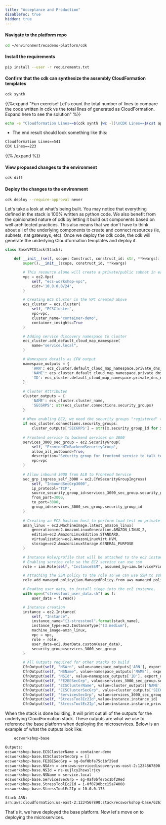 ```yaml
---
title: "Acceptance and Production"
disableToc: true
hidden: true
---
```


#### Navigate to the platform repo

```bash
cd ~/environment/ecsdemo-platform/cdk
```

#### Install the requirements

```bash 
pip install --user -r requirements.txt
```
#### Confirm that the cdk can synthesize the assembly CloudFormation templates

```bash
cdk synth
```

{{%expand "Fun exercise! Let's count the total number of lines to compare the code written in cdk vs the total lines of generated as CloudFormation. Expand here to see the solution" %}}

```bash
echo -e "Cloudformation Lines==$(cdk synth |wc -l)\nCDK Lines==$(cat app.py|wc -l)"
```

- The end result should look something like this:

```bash
Cloudformation Lines==541
CDK Lines==223
```

{{% /expand %}}

#### View proposed changes to the environment

```bash
cdk diff
```

#### Deploy the changes to the environment

```bash
cdk deploy --require-approval never
```

Let's take a look at what's being built. You may notice that everything defined in the stack is 100% written as python code. We also benefit from the opinionated nature of cdk by letting it build out components based on well architected practices. This also means that we don't have to think about all of the underlying components to create and connect resources (ie, subnets, nat gateways, etc). Once we deploy the cdk code, the cdk will generate the underlying Cloudformation templates and deploy it.

```python
class BaseVPCStack(Stack):

    def __init__(self, scope: Construct, construct_id: str, **kwargs):
        super().__init__(scope, construct_id, **kwargs)

        # This resource alone will create a private/public subnet in each AZ as well as nat/internet gateway(s)
        vpc = ec2.Vpc(
            self, "ecs-workshop-vpc",
            cidr='10.0.0.0/24',
        )

        # Creating ECS Cluster in the VPC created above
        ecs_cluster = ecs.Cluster(
            self, "ECSCluster",
            vpc=vpc,
            cluster_name="container-demo",
            container_insights=True
        )

        # Adding service discovery namespace to cluster
        ecs_cluster.add_default_cloud_map_namespace(
            name="service.local",
        )

        # Namespace details as CFN output
        namespace_outputs = {
            'ARN': ecs_cluster.default_cloud_map_namespace.private_dns_namespace_arn,
            'NAME': ecs_cluster.default_cloud_map_namespace.private_dns_namespace_name,
            'ID': ecs_cluster.default_cloud_map_namespace.private_dns_namespace_id,
        }
        
        # Cluster Attributes
        cluster_outputs = {
            'NAME': ecs_cluster.cluster_name,
            'SECGRPS': str(ecs_cluster.connections.security_groups)
        }
        
        # When enabling EC2, we need the security groups "registered" to the cluster for imports in other service stacks
        if ecs_cluster.connections.security_groups:
            cluster_outputs['SECGRPS'] = str([x.security_group_id for x in ecs_cluster.connections.security_groups][0])
        
        # Frontend service to backend services on 3000
        services_3000_sec_group = ec2.SecurityGroup(
            self, "FrontendToBackendSecurityGroup",
            allow_all_outbound=True,
            description="Security group for frontend service to talk to backend services",
            vpc=vpc
        )
        
        # Allow inbound 3000 from ALB to Frontend Service
        sec_grp_ingress_self_3000 = ec2.CfnSecurityGroupIngress(
            self, "InboundSecGrp3000",
            ip_protocol='TCP',
            source_security_group_id=services_3000_sec_group.security_group_id,
            from_port=3000,
            to_port=3000,
            group_id=services_3000_sec_group.security_group_id
        )
        
        # Creating an EC2 bastion host to perform load test on private backend services
        amzn_linux = ec2.MachineImage.latest_amazon_linux(
            generation=ec2.AmazonLinuxGeneration.AMAZON_LINUX_2,
            edition=ec2.AmazonLinuxEdition.STANDARD,
            virtualization=ec2.AmazonLinuxVirt.HVM,
            storage=ec2.AmazonLinuxStorage.GENERAL_PURPOSE
        )

        # Instance Role/profile that will be attached to the ec2 instance 
        # Enabling service role so the EC2 service can use ssm
        role = iam.Role(self, "InstanceSSM", assumed_by=iam.ServicePrincipal("ec2.amazonaws.com"))

        # Attaching the SSM policy to the role so we can use SSM to ssh into the ec2 instance
        role.add_managed_policy(iam.ManagedPolicy.from_aws_managed_policy_name("service-role/AmazonEC2RoleforSSM"))

        # Reading user data, to install siege into the ec2 instance.
        with open("stresstool_user_data.sh") as f:
            user_data = f.read()

        # Instance creation
        instance = ec2.Instance(
            self, "Instance",
            instance_name="{}-stresstool".format(stack_name),
            instance_type=ec2.InstanceType("t3.medium"),
            machine_image=amzn_linux,
            vpc = vpc,
            role = role,
            user_data=ec2.UserData.custom(user_data),
            security_group=services_3000_sec_group
        )

        # All Outputs required for other stacks to build
        CfnOutput(self, "NSArn", value=namespace_outputs['ARN'], export_name="NSARN")
        CfnOutput(self, "NSName", value=namespace_outputs['NAME'], export_name="NSNAME")
        CfnOutput(self, "NSId", value=namespace_outputs['ID'], export_name="NSID")
        CfnOutput(self, "FE2BESecGrp", value=services_3000_sec_group.security_group_id, export_name="SecGrpId")
        CfnOutput(self, "ECSClusterName", value=cluster_outputs['NAME'], export_name="ECSClusterName")
        CfnOutput(self, "ECSClusterSecGrp", value=cluster_outputs['SECGRPS'], export_name="ECSSecGrpList")
        CfnOutput(self, "ServicesSecGrp", value=services_3000_sec_group.security_group_id, export_name="ServicesSecGrp")
        CfnOutput(self, "StressToolEc2Id",value=instance.instance_id)
        CfnOutput(self, "StressToolEc2Ip",value=instance.instance_private_ip)
```

When the stack is done building, it will print out all of the outputs for the underlying CloudFormation stack. These outputs are what we use to reference the base platform when deploying the microservices. Below is an example of what the outputs look like:

```bash
    ecsworkshop-base

Outputs:
ecsworkshop-base.ECSClusterName = container-demo
ecsworkshop-base.ECSClusterSecGrp = []
ecsworkshop-base.FE2BESecGrp = sg-0af0bfe75c1bf29ed
ecsworkshop-base.NSArn = arn:aws:servicediscovery:us-east-2:1234567890:namespace/ns-eujlcy2hswslrjcy
ecsworkshop-base.NSId = ns-eujlcy2hswslrjcy
ecsworkshop-base.NSName = service.local
ecsworkshop-base.ServicesSecGrp = sg-0af0bfe75c1bf29ed
ecsworkshop-base.StressToolEc2Id = i-0f0790bcc15a74008
ecsworkshop-base.StressToolEc2Ip = 10.0.0.175

Stack ARN:
arn:aws:cloudformation:us-east-2:1234567890:stack/ecsworkshop-base/62614260-f22e-11ea-8d70-061326aceaf4
```

That's it, we have deployed the base platform. Now let's move on to deploying the microservices.
